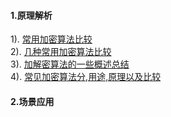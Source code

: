 #### 1.原理解析
1). [常用加密算法比较](http://blog.csdn.net/jiht594/article/details/6954155)  
2). [几种常用加密算法比较](http://blog.csdn.net/achejq/article/details/9135209)  
3). [加解密算法的一些概述总结](http://blog.chinaunix.net/uid-11582448-id-3058813.html)  
4). [常见加密算法分,用途,原理以及比较](http://blog.csdn.net/zuiyuezhou888/article/details/7557048)  
#### 2.场景应用